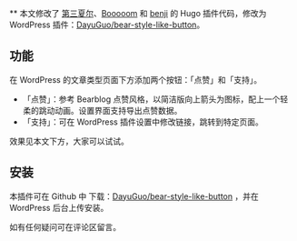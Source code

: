 ** 本文修改了 [第三夏尔](https://thirdshire.com/hugo-stack-renovation-part-three/)、[Booooom](https://zhuzi.dev/posts/2025-01-12-open-heart/) 和 [benji](https://www.benji.dog/articles/interactions-or-reactions/) 的 Hugo 插件代码，修改为 WordPress 插件：[DayuGuo/bear-style-like-button](https://github.com/DayuGuo/bear-style-like-button)。

## 功能
在 WordPress 的文章类型页面下方添加两个按钮：「点赞」和「支持」。

- 「点赞」：参考 Bearblog 点赞风格，以简洁版向上箭头为图标，配上一个轻柔的跳动动画。设置界面支持导出点赞数据。
- 「支持」：可在 WordPress 插件设置中修改链接，跳转到特定页面。

效果见本文下方，大家可以试试。

## 安装
本插件可在 Github 中 下载：[DayuGuo/bear-style-like-button](https://github.com/DayuGuo/bear-style-like-button) ，并在 WordPress 后台上传安装。

如有任何疑问可在评论区留言。